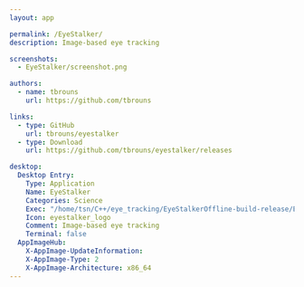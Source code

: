 ```yaml
---
layout: app

permalink: /EyeStalker/
description: Image-based eye tracking

screenshots:
  - EyeStalker/screenshot.png

authors:
  - name: tbrouns
    url: https://github.com/tbrouns

links:
  - type: GitHub
    url: tbrouns/eyestalker
  - type: Download
    url: https://github.com/tbrouns/eyestalker/releases

desktop:
  Desktop Entry:
    Type: Application
    Name: EyeStalker
    Categories: Science
    Exec: "/home/tsn/C++/eye_tracking/EyeStalkerOffline-build-release/EyeStalker %F"
    Icon: eyestalker_logo
    Comment: Image-based eye tracking
    Terminal: false
  AppImageHub:
    X-AppImage-UpdateInformation: 
    X-AppImage-Type: 2
    X-AppImage-Architecture: x86_64
---
```

